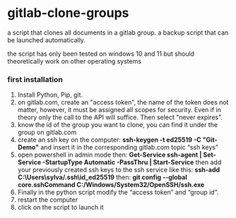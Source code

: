 # gitlab-clone-groups


a script that clones all documents in a gitlab group.
a backup script that can be launched automatically.

the script has only been tested on windows 10 and 11 but should theoretically work on other operating systems

### first installation

1.  Install Python, Pip, git.
2.  on gitlab.com, create an "access token", the name of the token does not matter, however, it must be assigned all scopes for security.     Even if in theory only the call to the API will suffice. Then select "never expires".
3.  know the id of the group you want to clone, you can find it under the group on gitlab.com
4.  create an ssh key on the computer:
    **ssh-keygen -t ed25519 -C "Git-Demo"**
    and insert it in the corresponding gitlab.com topic “ssh keys”
5.  open powershell in admin mode then:
    **Get-Service ssh-agent | Set-Service -StartupType Automatic -PassThru | Start-Service**
    then add your previously created ssh keys to the ssh service like this:
    **ssh-add C:\Users\sylva/.ssh\id_ed25519**
    then:
    **git config --global core.sshCommand C:/Windows/System32/OpenSSH/ssh.exe**
6.  Finally in the python script modify the “access token” and “group id”.
7.  restart the computer
8.  click on the script to launch it

